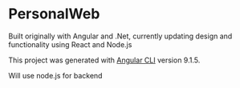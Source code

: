 # PersonalWeb

Built originally with Angular and .Net, currently updating design and functionality using React and Node.js

This project was generated with [Angular CLI](https://github.com/angular/angular-cli) version 9.1.5.

Will use node.js for backend
